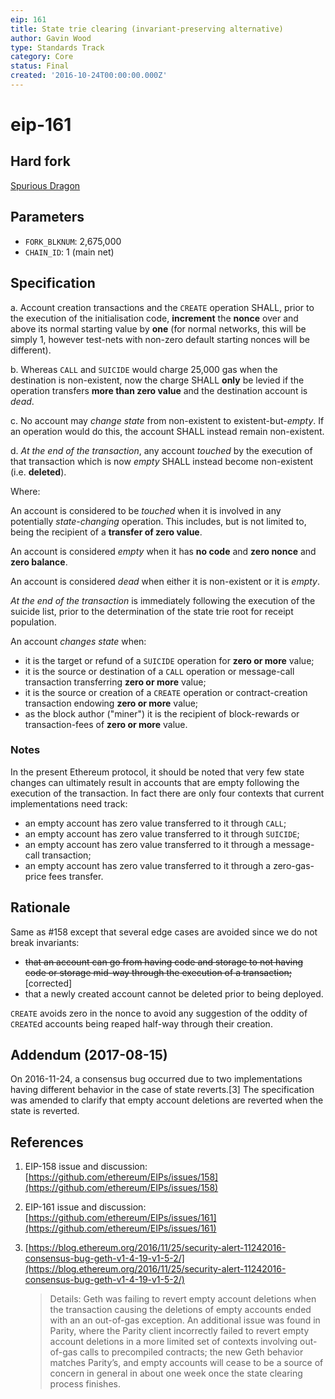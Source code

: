 ```yaml
---
eip: 161
title: State trie clearing (invariant-preserving alternative)
author: Gavin Wood
type: Standards Track
category: Core
status: Final
created: '2016-10-24T00:00:00.000Z'
---
```


# eip-161

## Hard fork

[Spurious Dragon](https://github.com/ethereum/EIPs/blob/master/EIPS/eip-607.md)

## Parameters

* `FORK_BLKNUM`: 2,675,000
* `CHAIN_ID`: 1 \(main net\)

## Specification

a. Account creation transactions and the `CREATE` operation SHALL, prior to the execution of the initialisation code, **increment** the **nonce** over and above its normal starting value by **one** \(for normal networks, this will be simply 1, however test-nets with non-zero default starting nonces will be different\).

b. Whereas `CALL` and `SUICIDE` would charge 25,000 gas when the destination is non-existent, now the charge SHALL **only** be levied if the operation transfers **more than zero value** and the destination account is _dead_.

c. No account may _change state_ from non-existent to existent-but-_empty_. If an operation would do this, the account SHALL instead remain non-existent.

d. _At the end of the transaction_, any account _touched_ by the execution of that transaction which is now _empty_ SHALL instead become non-existent \(i.e. **deleted**\).

Where:

An account is considered to be _touched_ when it is involved in any potentially _state-changing_ operation. This includes, but is not limited to, being the recipient of a **transfer of zero value**.

An account is considered _empty_ when it has **no code** and **zero nonce** and **zero balance**.

An account is considered _dead_ when either it is non-existent or it is _empty_.

_At the end of the transaction_ is immediately following the execution of the suicide list, prior to the determination of the state trie root for receipt population.

An account _changes state_ when:

* it is the target or refund of a `SUICIDE` operation for **zero or more** value;
* it is the source or destination of a `CALL` operation or message-call transaction transferring **zero or more** value;
* it is the source or creation of a `CREATE` operation or contract-creation transaction endowing **zero or more** value;
* as the block author \("miner"\) it is the recipient of block-rewards or transaction-fees of **zero or more** value.

### Notes

In the present Ethereum protocol, it should be noted that very few state changes can ultimately result in accounts that are empty following the execution of the transaction. In fact there are only four contexts that current implementations need track:

* an empty account has zero value transferred to it through `CALL`;
* an empty account has zero value transferred to it through `SUICIDE`;
* an empty account has zero value transferred to it through a message-call transaction;
* an empty account has zero value transferred to it through a zero-gas-price fees transfer.

## Rationale

Same as \#158 except that several edge cases are avoided since we do not break invariants:

* ~~that an account can go from having code and storage to not having code or storage mid-way through the execution of a transaction;~~ \[corrected\]
* that a newly created account cannot be deleted prior to being deployed.

`CREATE` avoids zero in the nonce to avoid any suggestion of the oddity of `CREATE`d accounts being reaped half-way through their creation.

## Addendum \(2017-08-15\)

On 2016-11-24, a consensus bug occurred due to two implementations having different behavior in the case of state reverts.\[3\] The specification was amended to clarify that empty account deletions are reverted when the state is reverted.

## References

1. EIP-158 issue and discussion: [https://github.com/ethereum/EIPs/issues/158](https://github.com/ethereum/EIPs/issues/158)
2. EIP-161 issue and discussion: [https://github.com/ethereum/EIPs/issues/161](https://github.com/ethereum/EIPs/issues/161)
3. [https://blog.ethereum.org/2016/11/25/security-alert-11242016-consensus-bug-geth-v1-4-19-v1-5-2/](https://blog.ethereum.org/2016/11/25/security-alert-11242016-consensus-bug-geth-v1-4-19-v1-5-2/)

   > Details: Geth was failing to revert empty account deletions when the transaction causing the deletions of empty accounts ended with an an out-of-gas exception. An additional issue was found in Parity, where the Parity client incorrectly failed to revert empty account deletions in a more limited set of contexts involving out-of-gas calls to precompiled contracts; the new Geth behavior matches Parity’s, and empty accounts will cease to be a source of concern in general in about one week once the state clearing process finishes.

